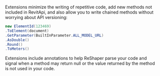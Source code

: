 Extensions minimize the writing of repetitive code, add new methods not included in RevitApi, and also allow you to write chained methods without worrying about API versioning:

````c#
new ElementId(123469)
.ToElement(document)
.GetParameter(BuiltInParameter.ALL_MODEL_URL)
.AsDouble()
.Round()
.ToMeters()
````

Extensions include annotations to help ReShaper parse your code and signal when a method may return null or the value returned by the method is not used in your code.